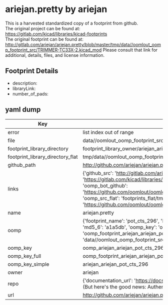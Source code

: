 # ariejan.pretty by ariejan  
This is a harvested standardized copy of a footprint from github.  
The original project can be found at:  
https://gitlab.com/kicad/libraries/kicad-footprints  
The original footprint can be found at:
http://gitlab.com/ariejan/ariejan.pretty/blob/master/tmp/data//oomlout_oomp_footprint_src/TRIMMER-TC33X-2.kicad_mod
Please consult that link for additional, details, files, and license information.  
## Footprint Details
* description:   
* libraryLink:   
* number_of_pads:   
## yaml dump  
| Key | Value |  
| --- | --- |  
| error | list index out of range |  
| file | data//oomlout_oomp_footprint_src/ariejan.pretty/POT_CTS_296.kicad_mod |  
| footprint_library_directory | footprint_library_owner/ariejan_ariejan.pretty |  
| footprint_library_directory_flat | tmp/data//oomlout_oomp_footprint_src/footprints_flat/ariejan_ariejan_pot_cts_296/working |  
| github_path | http://github.com/ariejan/ariejan.pretty/blob/master/tmp/data//oomlout_oomp_footprint_src/POT_CTS_296.kicad_mod |  
| links | {'github_src': 'http://gitlab.com/ariejan/ariejan.pretty/blob/master/tmp/data//oomlout_oomp_footprint_src/TRIMMER-TC33X-2.kicad_mod', 'github_src_repo': 'https://gitlab.com/kicad/libraries/kicad-footprints', 'oomp_bot': 'tmp/data//oomlout_oomp_footprint_src/footprints/ariejan_ariejan_pot_cts_296/working', 'oomp_bot_github': 'https://github.com/oomlout/oomlout_oomp_footprint_bot/tree/main/tmp/data//oomlout_oomp_footprint_src/footprints/ariejan_ariejan_pot_cts_296/working', 'oomp_src_flat': 'footprints_flat/tmp/data//oomlout_oomp_footprint_src/footprints_flat/ariejan_ariejan_pot_cts_296/working', 'oomp_src_flat_github': 'https://github.com/oomlout/oomlout_oomp_footprint_src/tree/main/tmp/data//oomlout_oomp_footprint_src/footprints_flat/ariejan_ariejan_pot_cts_296/working'} |  
| name | ariejan.pretty |  
| oomp | {'footprint_name': 'pot_cts_296', 'library_name': 'ariejan', 'md5': 'a1a5db038b71a5aa1ff5a727c166bd53', 'md5_10': 'a1a5db038b', 'md5_5': 'a1a5d', 'md5_6': 'a1a5db', 'oomp_key': 'oomp_ariejan_ariejan_pot_cts_296', 'oomp_key_extra': 'oomp_footprint_ariejan_ariejan_pot_cts_296', 'oomp_key_full': 'oomp_footprint_ariejan_ariejan_pot_cts_296_a1a5db', 'oomp_key_simple': 'ariejan_ariejan_pot_cts_296', 'original_filename': 'data//oomlout_oomp_footprint_src/ariejan.pretty/POT_CTS_296.kicad_mod', 'owner_name': 'ariejan'} |  
| oomp_key | oomp_ariejan_ariejan_pot_cts_296 |  
| oomp_key_full | oomp_footprint_ariejan_ariejan_pot_cts_296 |  
| oomp_key_simple | ariejan_ariejan_pot_cts_296 |  
| owner | ariejan |  
| repo | {'documentation_url': 'https://docs.github.com/rest/overview/resources-in-the-rest-api#rate-limiting', 'message': "API rate limit exceeded for 84.66.142.224. (But here's the good news: Authenticated requests get a higher rate limit. Check out the documentation for more details.)"} |  
| url | http://github.com/ariejan/ariejan.pretty |  

